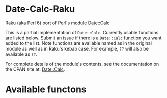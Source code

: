 # Date-Calc-Raku
Raku (aka Perl 6) port of Perl's module Date::Calc

This is a partial implementation of `Date::Calc`. Currently usable
functions are listed below.  Submit an issue if there is a `Date::Calc`
function you want added to the list.  Note functions are available
named as in the original module as well as in Raku's kebab case. For
example, `??` will also be available as `??`.

For complete details of the module's contents, see the documentation
on the CPAN site at:
[Date::Calc](htt[s://metacpan.org/pod/distribution/Date-Calc/lib/Date/Calc.pod).

# Available functons
